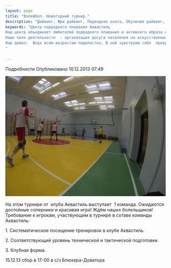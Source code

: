 ```yaml
---
layout: page
title: "Волейбол. Новогодний турнир."
description: "Дайвинг, Фри дайвинг, Подводная охота, Обучение дайвинг, Сертификат дайвинг"
keywords: "Центр подводного плавания Аквастиль
Наш центр объединяет любителей подводного плавания и активного образа жизни.
Наше поле деятельности  - организация досуга населения на искусственных и естественных водоёмах.
Наш девиз:  Вода всем возростам подвластна, В ней чувствуем себя  прекрасно!
"

---
```


Подробности
     Опубликовано 10.12.2013 07:49 

![005](/images/005.JPG)

На этом турнире от  клуба Аквастиль выступает  1 команда. Ожидаются достойные соперники и красивая игра! Ждём наших болельщиков! Требование к игрокам, участвующим в турнире в сотаве команды Аквастиль:

1\. Систематическое посещение тренировок в клубе Аквастиль.

2\. Соответствующий уровень технической и тактической подготовки.

3\. Клубная форма.

15.12.13 сбор в 17-00 в с/з Блюхера-Доватора